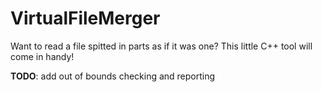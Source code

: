 # VirtualFileMerger
Want to read a file spitted in parts as if it was one? This little C++ tool will come in handy!

**TODO**: add out of bounds checking and reporting
